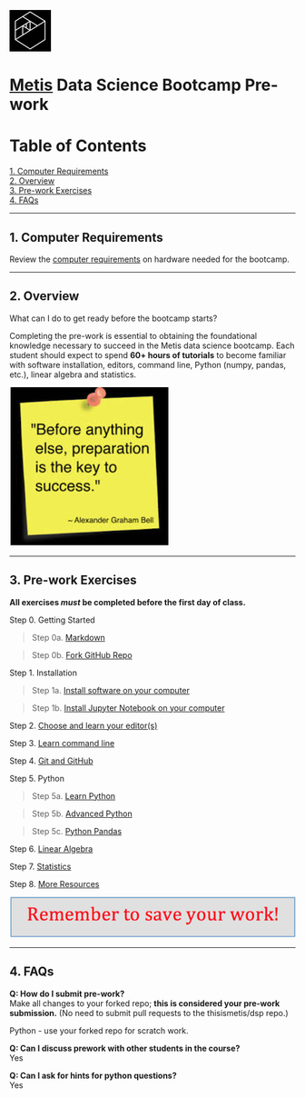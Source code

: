 ![Metis logo](img/metis.png)

# [Metis](http://www.thisismetis.com/) Data Science Bootcamp Pre-work
# Table of Contents

[1. Computer Requirements](#section-a)  
[2. Overview](#section-b)  
[3. Pre-work Exercises](#section-c)  
[4. FAQs](#section-d)  

---

## <a name="section-a"></a>1.  Computer Requirements

Review the [computer requirements](resources/computer_requirements.md) on hardware needed for the bootcamp.  

---

## <a name="section-b"></a>2.  Overview

What can I do to get ready before the bootcamp starts?

Completing the pre-work is essential to obtaining the foundational knowledge necessary to succeed in the Metis data science bootcamp.  Each student should expect to spend **60+ hours of tutorials** to become familiar with software installation, editors, command line, Python (numpy, pandas, etc.), linear algebra and statistics.  

![pre](img/prep2.png)  

---

## <a name="section-c"></a>3.  Pre-work Exercises

**All exercises _must_ be completed before the first day of class.**

 Step 0.  Getting Started
 
 >Step 0a. [Markdown](00a-markdown.md) 
 
 >Step 0b. [Fork GitHub Repo](00b-fork_repo.md)
 
 Step 1.  Installation  
 
 >Step 1a. [Install software on your computer](01a-install.md)  
 
 >Step 1b. [Install Jupyter Notebook on your computer](01b-install_jupyter.md)  
 
 Step 2. [Choose and learn your editor(s)](02-editors.md)
 
 Step 3. [Learn command line](03-command_line.md)  
 
 Step 4. [Git and GitHub](04-git.md)
 
 Step 5. Python  
 
 >Step 5a. [Learn Python](05a-python.md)  
 
 >Step 5b. [Advanced Python](05b-python_advanced.md)  
 
 >Step 5c. [Python Pandas](05c-python_pandas.md)  

 Step 6. [Linear Algebra](06-linear_algebra.md)
 
 Step 7. [Statistics](07-statistics.md)
 
 Step 8. [More Resources](08-more_resources.md)

![save your work](img/save_your_work.png)

---

## <a name="section-d"></a>4.  FAQs

**Q:  How do I submit pre-work?**   
Make all changes to your forked repo; **this is considered your pre-work submission.**  (No need to submit pull requests to the thisismetis/dsp repo.)

Python - use your forked repo for scratch work.

**Q:  Can I discuss prework with other students in the course?**  
Yes

**Q:  Can I ask for hints for python questions?**  
Yes
